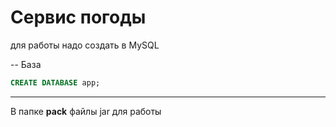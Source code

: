 # Сервис погоды


для работы надо создать в MySQL 


-- База
```sql
CREATE DATABASE app;
```

-----------------------------

В папке **pack** файлы jar для работы 
